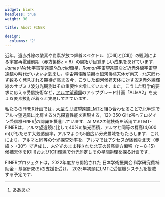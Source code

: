 ```yaml
---
widget: blank
headless: true
weight: 30

title: About FINER

design:
  columns: '2'
---
```



近年，遠赤外線の酸素や炭素が放つ輝線スペクトル（[OIII]と[CII]）の観測による宇宙再電離前期（赤方偏移*z* > 8）の開拓が目覚ましい成果をあげています．*James Webb*宇宙望遠鏡や*Euclid*衛星，*Roman*宇宙望遠鏡など近赤外線宇宙望遠鏡の時代がいよいよ到来し，宇宙再電離前期の銀河候補天体が南天・北天問わず数多く発見される期待が高まる今，こうした銀河候補天体に対する遠赤外線輝線のサブミリ波分光観測はその重要性を増しています．また，こうした科学的要求に応える受信技術など，[アルマ望遠鏡](http://www.almaobservatory.org/)のアップグレード計画「ALMA2」を支える要素技術が着々と実現してきています．

私たちのFINER計画では，[大型ミリ波望遠鏡LMT](http://lmtgtm.org/)と組み合わせることで北半球でアルマ望遠鏡に比肩する分光探査性能を実現する，120-350 GHz帯ヘテロダイン受信機FINER[^1]の開発を推進しています．ALMA2の鍵技術を活用するLMT-FINERは，アルマ望遠鏡に比して40%の集光面積，アルマと同等の標高(4,600 m)がもたらす大気透過率，アルマよりも5倍広い分光帯域をもたらします．これにより，アルマと同等の分光探査効率を，アルマではアクセスが困難な北天（赤緯 > +30°）で達成し，未分光のまま残された北天の超高赤方偏移（*z* ~ 8-15）候補天体を[OIII]および[CII]輝線で分光同定しその星間物理を探る計画です．

FINERプロジェクトは，2022年度から開始された
日本学術振興会 科学研究費補助金・基盤研究(S)の支援を受け，
2025年初頭にLMTに受信機システムを搭載する予定です．

[^1]: あああ
